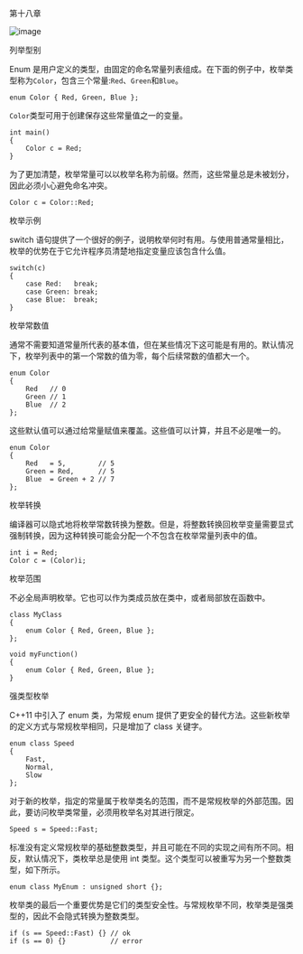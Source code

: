 第十八章

![image](images/frontdot.jpg)

列举型别

Enum 是用户定义的类型，由固定的命名常量列表组成。在下面的例子中，枚举类型称为`Color`，包含三个常量:`Red`、`Green`和`Blue`。

```
enum Color { Red, Green, Blue };
```

`Color`类型可用于创建保存这些常量值之一的变量。

```
int main()
{
    Color c = Red;
}
```

为了更加清楚，枚举常量可以以枚举名称为前缀。然而，这些常量总是未被划分，因此必须小心避免命名冲突。

```
Color c = Color::Red;
```

枚举示例

switch 语句提供了一个很好的例子，说明枚举何时有用。与使用普通常量相比，枚举的优势在于它允许程序员清楚地指定变量应该包含什么值。

```
switch(c)
{
    case Red:   break;
    case Green: break;
    case Blue:  break;
}
```

枚举常数值

通常不需要知道常量所代表的基本值，但在某些情况下这可能是有用的。默认情况下，枚举列表中的第一个常数的值为零，每个后续常数的值都大一个。

```
enum Color
{
    Red   // 0
    Green // 1
    Blue  // 2
};
```

这些默认值可以通过给常量赋值来覆盖。这些值可以计算，并且不必是唯一的。

```
enum Color
{
    Red   = 5,        // 5
    Green = Red,      // 5
    Blue  = Green + 2 // 7
};
```

枚举转换

编译器可以隐式地将枚举常数转换为整数。但是，将整数转换回枚举变量需要显式强制转换，因为这种转换可能会分配一个不包含在枚举常量列表中的值。

```
int i = Red;
Color c = (Color)i;
```

枚举范围

不必全局声明枚举。它也可以作为类成员放在类中，或者局部放在函数中。

```
class MyClass
{
    enum Color { Red, Green, Blue };
};

void myFunction()
{
    enum Color { Red, Green, Blue };
}
```

强类型枚举

C++11 中引入了 enum 类，为常规 enum 提供了更安全的替代方法。这些新枚举的定义方式与常规枚举相同，只是增加了 class 关键字。

```
enum class Speed
{
    Fast,
    Normal,
    Slow
};
```

对于新的枚举，指定的常量属于枚举类名的范围，而不是常规枚举的外部范围。因此，要访问枚举类常量，必须用枚举名对其进行限定。

```
Speed s = Speed::Fast;
```

标准没有定义常规枚举的基础整数类型，并且可能在不同的实现之间有所不同。相反，默认情况下，类枚举总是使用 int 类型。这个类型可以被重写为另一个整数类型，如下所示。

```
enum class MyEnum : unsigned short {};
```

枚举类的最后一个重要优势是它们的类型安全性。与常规枚举不同，枚举类是强类型的，因此不会隐式转换为整数类型。

```
if (s == Speed::Fast) {} // ok
if (s == 0) {}           // error
```